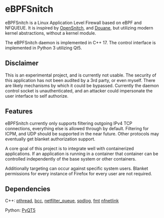 # eBPFSnitch

eBPFSnitch is a Linux Application Level Firewall based on eBPF and NFQUEUE.
It is inspired by [OpenSnitch](https://github.com/evilsocket/opensnitch), and
[Douane](https://douaneapp.com/), but utilizing modern kernel abstractions,
without a kernel module.

The eBPFSnitch daemon is implemented in C++ 17. The control interface
is implemented in Python 3 utilizing Qt5.

## Disclaimer

This is an experimental project, and is currently not usable. The security
of this application has not been audited by a 3rd party, or even myself. There
are likely mechanisms by which it could be bypassed. Currently the daemon
control socket is unauthenticated, and an attacker could impersonate the
user interface to self authorize.

## Features

eBPFSnitch currently only supports filtering outgoing IPv4 TCP connections,
everything else is allowed through by default. Filtering for ICPM, and UDP
should be supported in the near future. Other protocols may eventually
get blanket authorization support.

A core goal of this project is to integrate well with containerized
applications. If an application is running in a container that container
can be controlled independently of the base system or other containers.

Additionally targeting can occur against specific system users. Blanket
permissions for every instance of Firefox for every user are not required.

## Dependencies

C++:
[pthread](https://man7.org/linux/man-pages/man7/pthreads.7.html),
[bcc](https://github.com/iovisor/bcc),
[netfilter_queue](http://www.netfilter.org/projects/libnetfilter_queue/),
[spdlog](https://github.com/gabime/spdlog),
[fmt](https://github.com/fmtlib/fmt)
[nfnetlink](https://www.netfilter.org/projects/libnfnetlink/index.html)

Python: [PyQT5](https://pypi.org/project/PyQt5/)